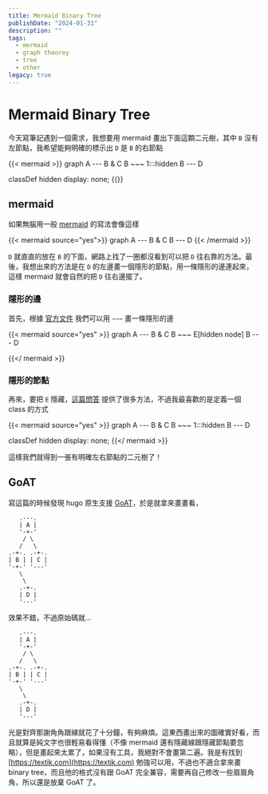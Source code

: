 ```yaml
---
title: Mermaid Binary Tree
publishDate: "2024-01-31"
description: ""
tags:
  - mermaid
  - graph theorey
  - tree
  - other
legacy: true
---
```


# Mermaid Binary Tree

今天寫筆記遇到一個需求，我想要用 mermaid 畫出下面這顆二元樹，其中 `B` 沒有左節點，我希望能夠明確的標示出 `D` 是 `B` 的右節點

{{< mermaid >}}
graph
A --- B & C
B ~~~ 1:::hidden
B --- D

classDef hidden display: none;
{{</mermaid>}}

## mermaid

如果無腦用一般 [mermaid](https://mermaid.js.org) 的寫法會像這樣

{{< mermaid source="yes">}}
graph
A --- B & C
B --- D
{{< /mermaid >}}

`D` 就直直的放在 `B` 的下面，網路上找了一圈都沒看到可以把 `D` 往右靠的方法。最後，我想出來的方法是在 `D` 的左邊畫一個隱形的節點，用一條隱形的邊連起來，這樣 mermaid 就會自然的把 `D` 往右邊擺了。

### 隱形的邊

首先，根據 [官方文件](https://mermaid.js.org/syntax/flowchart.html#an-invisible-link) 我們可以用 `~~~` 畫一條隱形的邊

{{< mermaid source="yes" >}}
graph
A --- B & C
B ~~~ E[hidden node]
B --- D

{{</ mermaid >}}

### 隱形的節點

再來，要把 `E` 隱藏，[這篇問答](https://stackoverflow.com/questions/50268757/draw-arrow-from-node-to-nothing) 提供了很多方法，不過我最喜歡的是定義一個 class 的方式

{{< mermaid source="yes" >}}
graph
A --- B & C
B ~~~ 1:::hidden
B --- D

classDef hidden display: none;
{{</ mermaid >}}

這樣我們就得到一張有明確左右節點的二元樹了！

## GoAT

寫這篇的時候發現 hugo 原生支援 [GoAT](https://github.com/bep/goat)，於是就拿來畫畫看，

```goat
   .---.
   | A |
   '-+-'
    / \
   /   \
.-+-. .-+-.
| B | | C |
'-+-' '---'
   \
    \
   .-+-.
   | D |
   '---'
```

效果不錯，不過原始碼就...

```text
   .---.
   | A |
   '-+-'
    / \
   /   \
.-+-. .-+-.
| B | | C |
'-+-' '---'
   \
    \
   .-+-.
   | D |
   '---'
```

光是對齊那謝角角跟線就花了十分鐘，有夠麻煩。這東西畫出來的圖確實好看，而且就算是純文字也很輕易看得懂（不像 mermaid 還有隱藏線跟隱藏節點要忽略），但是畫起來太累了，如果沒有工具，我絕對不會畫第二遍。我是有找到 [https://textik.com](https://textik.com) 勉強可以用，不過也不適合拿來畫 binary tree，而且他的格式沒有跟 GoAT 完全兼容，需要再自己修改一些眉眉角角，所以還是放棄 GoAT 了。
